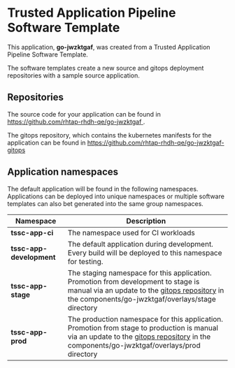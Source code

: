 # Trusted Application Pipeline Software Template

This application, **go-jwzktgaf**, was created from a Trusted Application Pipeline Software Template.

The software templates create a new source and gitops deployment repositories with a sample source application. 

## Repositories

The source code for your application can be found in [https://github.com/rhtap-rhdh-qe/go-jwzktgaf ](https://github.com/rhtap-rhdh-qe/go-jwzktgaf ).
 
The gitops repository, which contains the kubernetes manifests for the application can be found in 
[https://github.com/rhtap-rhdh-qe/go-jwzktgaf-gitops ](https://github.com/rhtap-rhdh-qe/go-jwzktgaf-gitops ) 

## Application namespaces 

The default application will be found in the following namespaces. Applications can be deployed into unique namespaces or multiple software templates can also bet generated into the same group namespaces.  

|  Namespace   |  Description   |  
| -------- | -------- |
| **tssc-app-ci** | The namespace used for CI workloads |
| **tssc-app-development** | The default application during development. Every build will be deployed to this namespace for testing. |
| **tssc-app-stage** | The staging namespace for this application. Promotion from development to stage is manual via an update to the [gitops repository](https://github.com/rhtap-rhdh-qe/go-jwzktgaf-gitops ) in the components/go-jwzktgaf/overlays/stage directory |
| **tssc-app-prod** | The production namespace for this application. Promotion from stage to production is manual via an update to the [gitops repository](https://github.com/rhtap-rhdh-qe/go-jwzktgaf-gitops ) in the components/go-jwzktgaf/overlays/prod directory |